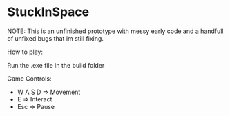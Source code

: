 # StuckInSpace

NOTE: This is an unfinished prototype with messy early code and a handfull of unfixed bugs
that im still fixing.

How to play:

Run the .exe file in the build folder

Game Controls:

- W A S D => Movement
- E => Interact
- Esc => Pause
